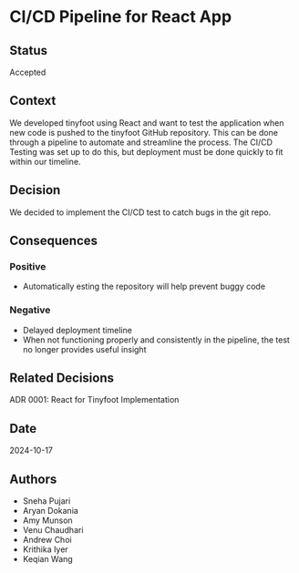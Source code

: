 # CI/CD Pipeline for React App

## Status
Accepted

## Context
We developed tinyfoot using React and want to test the application when new code is pushed to the tinyfoot GitHub repository. This can be done through a pipeline to automate and streamline the process. The CI/CD Testing was set up to do this, but deployment must be done quickly to fit within our timeline. 

## Decision
We decided to implement the CI/CD test to catch bugs in the git repo.

## Consequences
### Positive
- Automatically esting the repository will help prevent buggy code

### Negative
- Delayed deployment timeline
- When not functioning properly and consistently in the pipeline, the test no longer provides useful insight

## Related Decisions
ADR 0001: React for Tinyfoot Implementation

## Date
2024-10-17

## Authors
- Sneha Pujari
- Aryan Dokania
- Amy Munson
- Venu Chaudhari
- Andrew Choi
- Krithika Iyer
- Keqian Wang
